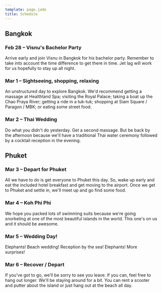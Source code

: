```yaml
---
template: page.jade
title: Schedule
---
```


Bangkok
-------

### Feb 28 – Visnu's Bachelor Party

Arrive early and join Visnu in Bangkok for his bachelor party. Remember to take
into account the time difference to get there in time. Jet lag will work for us
hopefully to stay up all night.

### Mar 1 – Sightseeing, shopping, relaxing

An unstructured day to explore Bangkok. We'd recommend getting a massage at
Healthland Spa; visiting the Royal Palace; taking a boat up the Chao Praya
River; getting a ride in a tuk-tuk; shopping at Siam Square / Paragon / MBK; or
eating some street food.

### Mar 2 – Thai Wedding

Do what you didn't do yesterday. Get a second massage. But be back by the
afternoon because we'll have a traditional Thai water ceremony followed by a
cocktail reception in the evening.

Phuket
------

### Mar 3 – Depart for Phuket

All we have to do is get everyone to Phuket this day. So, wake up early and eat
the included hotel breakfast and get moving to the airport. Once we get to
Phuket and settle in, we'll meet up and go find some food.

### Mar 4 – Koh Phi Phi

We hope you packed lots of swimming suits because we're going snorkeling at one
of the most beautiful islands in the world. This one's on us and it should be
awesome.

### Mar 5 – Wedding Day!

Elephants! Beach wedding! Reception by the sea! Elephants! More surprises!

### Mar 6 – Recover / Depart

If you've got to go, we'll be sorry to see you leave. If you can, feel free to
hang out longer. We'll be staying around for a bit. You can rent a scooter and
putter about the island or just hang out at the beach all day.
